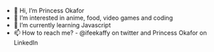 - 👋 Hi, I’m Princess Okafor
- 👀 I’m interested in anime, food, video games and coding
- 🌱 I’m currently learning Javascript
- 📫 How to reach me? - @ifeekaffy on twitter and Princess Okafor on LinkedIn

<!---
PrincessOkafor/PrincessOkafor is a ✨ special ✨ repository because its `README.md` (this file) appears on your GitHub profile.
You can click the Preview link to take a look at your changes.
--->
